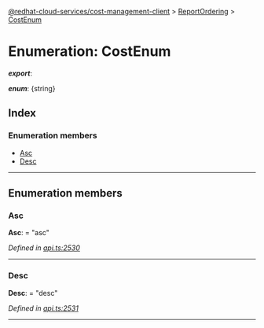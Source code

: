 [@redhat-cloud-services/cost-management-client](../README.md) > [ReportOrdering](../modules/reportordering.md) > [CostEnum](../enums/reportordering.costenum.md)

# Enumeration: CostEnum

*__export__*: 

*__enum__*: {string}

## Index

### Enumeration members

* [Asc](reportordering.costenum.md#asc)
* [Desc](reportordering.costenum.md#desc)

---

## Enumeration members

<a id="asc"></a>

###  Asc

**Asc**:  = "asc"

*Defined in [api.ts:2530](https://github.com/RedHatInsights/javascript-clients/blob/master/packages/cost-management/api.ts#L2530)*

___
<a id="desc"></a>

###  Desc

**Desc**:  = "desc"

*Defined in [api.ts:2531](https://github.com/RedHatInsights/javascript-clients/blob/master/packages/cost-management/api.ts#L2531)*

___

